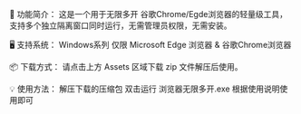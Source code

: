 🧩 功能简介：
这是一个用于无限多开 谷歌Chrome/Egde浏览器的轻量级工具，支持多个独立隔离窗口同时运行，无需管理员权限，无需安装。

🖥️ 支持系统：
Windows系列
仅限 Microsoft Edge 浏览器 & 谷歌Chrome浏览器

📦 下载方式：
请点击上方 Assets 区域下载 zip 文件解压后使用。

💡 使用方法：
解压下载的压缩包
双击运行 浏览器无限多开.exe
根据使用说明使用即可

